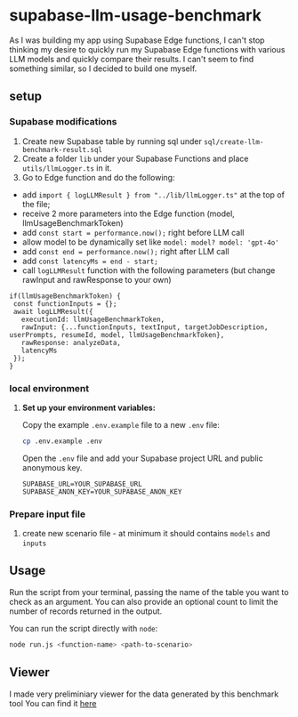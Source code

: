 # supabase-llm-usage-benchmark

As I was building my app using Supabase Edge functions, I can't stop thinking my desire to quickly run my Supabase Edge functions with various LLM models and quickly compare their results. I can't seem to find something similar, so I decided to build one myself.

## setup

### Supabase modifications
1. Create new Supabase table by running sql under `sql/create-llm-benchmark-result.sql`
1. Create a folder `lib` under your Supabase Functions and place `utils/llmLogger.ts` in it.
1. Go to Edge function and do the following:
 - add `import { logLLMResult } from "../lib/llmLogger.ts"` at the top of the file;
 - receive 2 more parameters into the Edge function (model, llmUsageBenchmarkToken)
 - add `const start = performance.now();` right before LLM call
 - allow model to be dynamically set like `model: model? model: 'gpt-4o'`
 - add `const end = performance.now();` right after LLM call
 - add `const latencyMs = end - start;`
 - call `logLLMResult` function with the following parameters (but change rawInput and rawResponse to your own)
 ```
 if(llmUsageBenchmarkToken) {
  const functionInputs = {};
  await logLLMResult({
    executionId: llmUsageBenchmarkToken,
    rawInput: {...functionInputs, textInput, targetJobDescription, userPrompts, resumeId, model, llmUsageBenchmarkToken},
    rawResponse: analyzeData,
    latencyMs
  });
}
 ```

### local environment
1. **Set up your environment variables:**

   Copy the example `.env.example` file to a new `.env` file:

   ```bash
   cp .env.example .env
   ```

   Open the `.env` file and add your Supabase project URL and public anonymous key.

   ```
   SUPABASE_URL=YOUR_SUPABASE_URL
   SUPABASE_ANON_KEY=YOUR_SUPABASE_ANON_KEY
   ```

### Prepare input file
1. create new scenario file - at minimum it should contains `models` and `inputs`

## Usage

Run the script from your terminal, passing the name of the table you want to check as an argument. You can also provide an optional count to limit the number of records returned in the output.

You can run the script directly with `node`:

```bash
node run.js <function-name> <path-to-scenario>
```

## Viewer

I made very preliminiary viewer for the data generated by this benchmark tool
You can find it [here](https://github.com/tomokat/supabase-llm-benchmark-viewer)